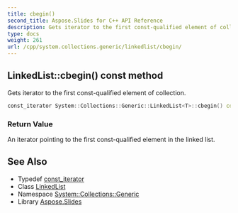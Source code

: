 ```yaml
---
title: cbegin()
second_title: Aspose.Slides for C++ API Reference
description: Gets iterator to the first const-qualified element of collection.
type: docs
weight: 261
url: /cpp/system.collections.generic/linkedlist/cbegin/
---
```

## LinkedList::cbegin() const method


Gets iterator to the first const-qualified element of collection.

```cpp
const_iterator System::Collections::Generic::LinkedList<T>::cbegin() const noexcept
```


### Return Value

An iterator pointing to the first const-qualified element in the linked list.

## See Also

* Typedef [const_iterator](../ienumerable/const_iterator/)
* Class [LinkedList](./)
* Namespace [System::Collections::Generic](../)
* Library [Aspose.Slides](../../)